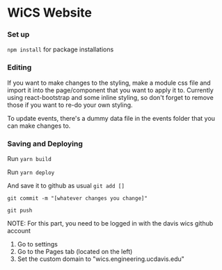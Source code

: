 # WiCS Website


### Set up
`npm install` for package installations


### Editing
If you want to make changes to the styling, make a module css file and import it into the page/component that you want to apply it to. Currently using react-bootstrap and some inline styling, so don't forget to remove those if you want to re-do your own styling.

To update events, there's a dummy data file in the events folder that you can make changes to.


### Saving and Deploying 
Run `yarn build`

Run `yarn deploy` 

And save it to github as usual
`git add []`

`git commit -m "[whatever changes you change]"`

`git push`

NOTE: For this part, you need to be logged in with the davis wics github account
1. Go to settings
2. Go to the Pages tab (located on the left) 
3. Set the custom domain to "wics.engineering.ucdavis.edu"
